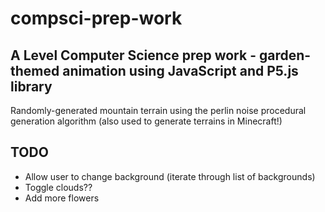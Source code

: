 # compsci-prep-work
A Level Computer Science prep work - garden-themed animation using JavaScript and P5.js library
---
Randomly-generated mountain terrain using the perlin noise procedural generation algorithm (also used to generate terrains in Minecraft!)

## TODO
- Allow user to change background (iterate through list of backgrounds)
- Toggle clouds??
- Add more flowers
